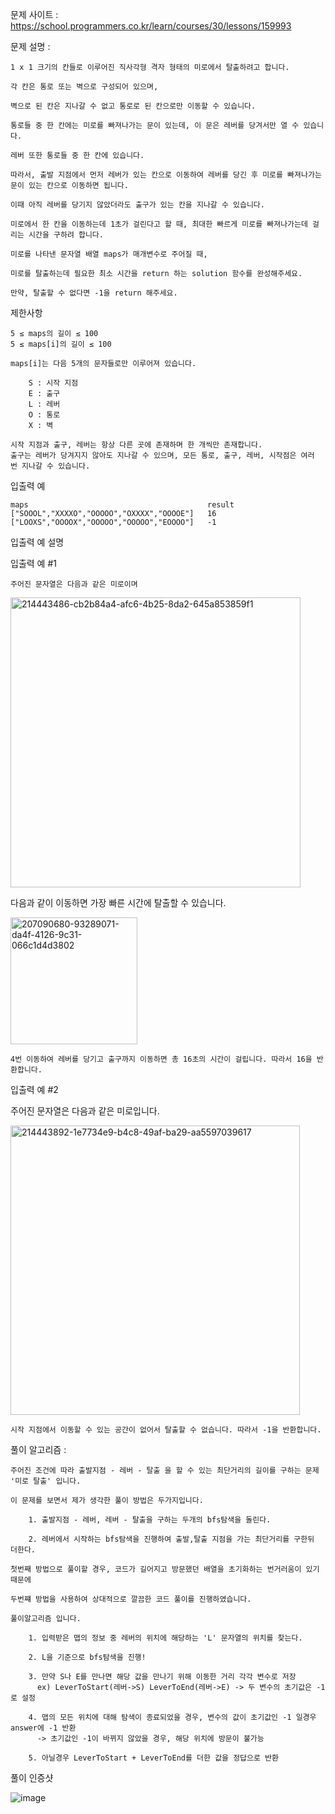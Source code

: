 문제 사이트 : https://school.programmers.co.kr/learn/courses/30/lessons/159993

문제 설명 :

    1 x 1 크기의 칸들로 이루어진 직사각형 격자 형태의 미로에서 탈출하려고 합니다. 
    
    각 칸은 통로 또는 벽으로 구성되어 있으며, 
    
    벽으로 된 칸은 지나갈 수 없고 통로로 된 칸으로만 이동할 수 있습니다. 
    
    통로들 중 한 칸에는 미로를 빠져나가는 문이 있는데, 이 문은 레버를 당겨서만 열 수 있습니다. 
    
    레버 또한 통로들 중 한 칸에 있습니다. 
    
    따라서, 출발 지점에서 먼저 레버가 있는 칸으로 이동하여 레버를 당긴 후 미로를 빠져나가는 문이 있는 칸으로 이동하면 됩니다.
    
    이때 아직 레버를 당기지 않았더라도 출구가 있는 칸을 지나갈 수 있습니다. 
    
    미로에서 한 칸을 이동하는데 1초가 걸린다고 할 때, 최대한 빠르게 미로를 빠져나가는데 걸리는 시간을 구하려 합니다.

    미로를 나타낸 문자열 배열 maps가 매개변수로 주어질 때, 
    
    미로를 탈출하는데 필요한 최소 시간을 return 하는 solution 함수를 완성해주세요. 
    
    만약, 탈출할 수 없다면 -1을 return 해주세요.

제한사항

    5 ≤ maps의 길이 ≤ 100
    5 ≤ maps[i]의 길이 ≤ 100
    
    maps[i]는 다음 5개의 문자들로만 이루어져 있습니다.
    
        S : 시작 지점
        E : 출구
        L : 레버
        O : 통로
        X : 벽

    시작 지점과 출구, 레버는 항상 다른 곳에 존재하며 한 개씩만 존재합니다.
    출구는 레버가 당겨지지 않아도 지나갈 수 있으며, 모든 통로, 출구, 레버, 시작점은 여러 번 지나갈 수 있습니다.
    
입출력 예

    maps	                                    result
    ["SOOOL","XXXXO","OOOOO","OXXXX","OOOOE"]	16
    ["LOOXS","OOOOX","OOOOO","OOOOO","EOOOO"]	-1

입출력 예 설명

입출력 예 #1

    주어진 문자열은 다음과 같은 미로이며

<img width="464" alt="214443486-cb2b84a4-afc6-4b25-8da2-645a853859f1" src="https://github.com/HHyoS/Algorithm/assets/57944215/5d54120f-ac95-438c-a40e-9c280806681f">

다음과 같이 이동하면 가장 빠른 시간에 탈출할 수 있습니다.

<img width="203" alt="207090680-93289071-da4f-4126-9c31-066c1d4d3802" src="https://github.com/HHyoS/Algorithm/assets/57944215/3ca0b99c-f3e3-4af9-aabd-907d4f9cf32d">

    4번 이동하여 레버를 당기고 출구까지 이동하면 총 16초의 시간이 걸립니다. 따라서 16을 반환합니다.

입출력 예 #2

주어진 문자열은 다음과 같은 미로입니다.

<img width="463" alt="214443892-1e7734e9-b4c8-49af-ba29-aa5597039617" src="https://github.com/HHyoS/Algorithm/assets/57944215/a0654203-be4b-442b-a66f-d0fadaa9f63f">

    시작 지점에서 이동할 수 있는 공간이 없어서 탈출할 수 없습니다. 따라서 -1을 반환합니다.

풀이 알고리즘 :

    주어진 조건에 따라 출발지점 - 레버 - 탈출 을 할 수 있는 최단거리의 길이를 구하는 문제 '미로 탈출' 입니다.
    
    이 문제를 보면서 제가 생각한 풀이 방법은 두가지입니다.

        1. 출발지점 - 레버, 레버 - 탈출을 구하는 두개의 bfs탐색을 돌린다.

        2. 레버에서 시작하는 bfs탐색을 진행하여 출발,탈출 지점을 가는 최단거리를 구한뒤 더한다.

    첫번째 방법으로 풀이할 경우, 코드가 길어지고 방문했던 배열을 초기화하는 번거러움이 있기 때문에
    
    두번쨰 방법을 사용하여 상대적으로 깔끔한 코드 풀이를 진행하였습니다.
    
    풀이알고리즘 입니다.
    
        1. 입력받은 맵의 정보 중 레버의 위치에 해당하는 'L' 문자열의 위치를 찾는다.
        
        2. L을 기준으로 bfs탐색을 진행!
        
        3. 만약 S나 E를 만나면 해당 값을 만나기 위해 이동한 거리 각각 변수로 저장
          ex) LeverToStart(레버->S) LeverToEnd(레버->E) -> 두 변수의 초기값은 -1로 설정
        
        4. 맵의 모든 위치에 대해 탐색이 종료되었을 경우, 변수의 값이 초기값인 -1 일경우 answer에 -1 반환
          -> 초기값인 -1이 바뀌지 않았을 경우, 해당 위치에 방문이 불가능
          
        5. 아닐경우 LeverToStart + LeverToEnd를 더한 값을 정답으로 반환
      
풀이 인증샷

![image](https://github.com/HHyoS/Algorithm/assets/57944215/833a2565-2771-4528-83c0-48790a2efa25)
